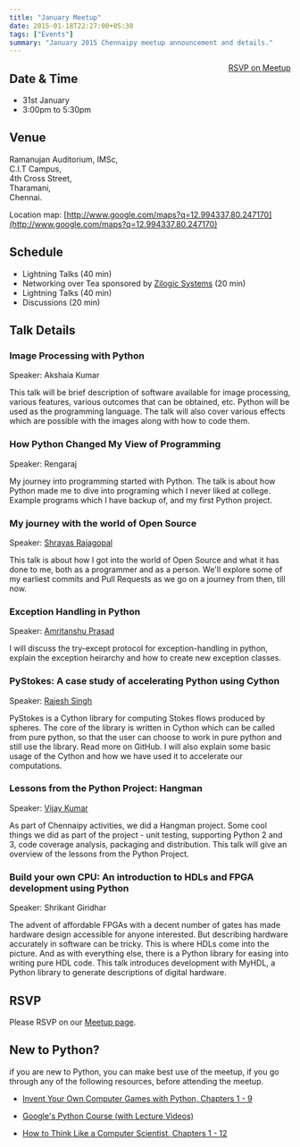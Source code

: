 ```yaml
---
title: "January Meetup"
date: 2015-01-18T22:27:00+05:30
tags: ["Events"]
summary: "January 2015 Chennaipy meetup announcement and details."
---
```


<a style="float:right;" class="pure-button"
href="http://www.meetup.com/Chennaipy/events/219692997/"><i class="fa
fa-check-square-o"></i> RSVP on Meetup</a>

## Date & Time

  * 31st January
  * 3:00pm to 5:30pm

## Venue

Ramanujan Auditorium, IMSc,  
C.I.T Campus,  
4th Cross Street,  
Tharamani,  
Chennai.  

Location map:
[http://www.google.com/maps?q=12.994337,80.247170](http://www.google.com/maps?q=12.994337,80.247170)

## Schedule

  * Lightning Talks (40 min)
  * Networking over Tea sponsored by [Zilogic Systems](http://www.zilogic.com/) 
  (20 min)
  * Lightning Talks (40 min)
  * Discussions (20 min)

## Talk Details

### Image Processing with Python

Speaker: Akshaia Kumar

This talk will be brief description of software available for image processing,  
various features, various outcomes that can be obtained, etc. Python will be 
used as the programming language. The talk will also cover various effects which 
are possible with the images along with how to code them.

### How Python Changed My View of Programming

Speaker: Rengaraj

My journey into programming started with Python. The talk is about how Python 
made me to dive into programing which I never liked at college. Example programs 
which I have backup of, and my first Python project.

### My journey with the world of Open Source

Speaker: [Shrayas Rajagopal](http://www.shrayas.com)

This talk is about how I got into the world of Open Source and what it has done 
to me, both as a programmer and as a person. We'll explore some of my earliest 
commits and Pull Requests as we go on a journey from then, till now.

### Exception Handling in Python

Speaker: [Amritanshu Prasad](http://www.imsc.res.in/~amri/)

I will discuss the try-except protocol for exception-handling in python, explain 
the exception heirarchy and how to create new exception classes.

### PyStokes: A case study of accelerating Python using Cython

Speaker: [Rajesh Singh](http://rajeshrinet.github.io/)

PyStokes is a Cython library for computing Stokes flows produced by spheres. The 
core of the library is written in Cython which can be called from pure python, 
so that the user can choose to work in pure python and still use the library. 
Read more on GitHub. I will also explain some basic usage of the Cython and how 
we have used it to accelerate our computations.

### Lessons from the Python Project: Hangman

Speaker: [Vijay Kumar](http://bravegnu.org/)

As part of Chennaipy activities, we did a Hangman project.  Some cool things we 
did as part of the project - unit testing, supporting Python 2 and 3, code 
coverage analysis, packaging and distribution. This talk will give an overview 
of the lessons from the Python Project. 

### Build your own CPU: An introduction to HDLs and FPGA development using Python

Speaker: Shrikant Giridhar

The advent of affordable FPGAs with a decent number of gates has made hardware
design accessible for anyone interested. But describing hardware accurately in
software can be tricky. This is where HDLs come into the picture. And as with
everything else, there is a Python library for easing into writing pure HDL
code. This talk introduces development with MyHDL, a Python library to generate
descriptions of digital hardware. 

## RSVP

Please RSVP on our [Meetup
page](http://www.meetup.com/Chennaipy/events/219692997/).

## New to Python?

if you are new to Python, you can make best use of the meetup, if you
go through any of the following resources, before attending the
meetup.

* [Invent Your Own Computer Games with Python, Chapters 1 - 9](
http://inventwithpython.com/chapters/)

* [Google's Python Course (with Lecture Videos)](
https://developers.google.com/edu/python/)

* [How to Think Like a Computer Scientist, Chapters 1 - 12](
http://www.greenteapress.com/thinkpython/)
